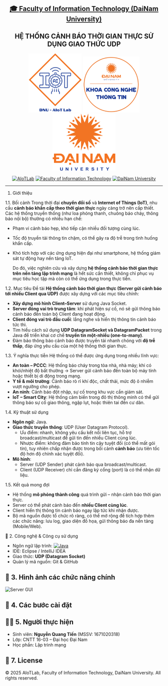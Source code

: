 <h2 align="center">
    <a href="https://dainam.edu.vn/vi/khoa-cong-nghe-thong-tin">
    🎓 Faculty of Information Technology (DaiNam University)
    </a>
</h2>
<h2 align="center">  
   HỆ THỐNG CẢNH BÁO THỜI GIAN THỰC SỬ DỤNG GIAO THỨC UDP
</h2>

<div align="center">
    <p align="center">
        <img src="https://github.com/tiennq004/LTM_he_thong_canh_bao_thoi_gian_thuc/blob/main/docs/aiotlab_logo.png" alt="AIoTLab Logo" width="170"/>
        <img src="https://github.com/tiennq004/LTM_he_thong_canh_bao_thoi_gian_thuc/blob/main/docs/fitdnu_logo.png" alt="FIT DNU Logo" width="180"/>
        <img src="https://github.com/tiennq004/LTM_he_thong_canh_bao_thoi_gian_thuc/blob/main/docs/dnu_logo.png" alt="DaiNam University Logo" width="200"/>
    </p>

[![AIoTLab](https://img.shields.io/badge/AIoTLab-green?style=for-the-badge)](https://www.facebook.com/DNUAIoTLab)
[![Faculty of Information Technology](https://img.shields.io/badge/Faculty%20of%20Information%20Technology-blue?style=for-the-badge)](https://dainam.edu.vn/vi/khoa-cong-nghe-thong-tin)
[![DaiNam University](https://img.shields.io/badge/DaiNam%20University-orange?style=for-the-badge)](https://dainam.edu.vn)
</div>

---

1. Giới thiệu

1.1. Bối cảnh
Trong thời đại **chuyển đổi số** và **Internet of Things (IoT)**, nhu cầu **cảnh báo khẩn cấp theo thời gian thực** ngày càng trở nên cấp thiết. Các hệ thống truyền thống (như loa phóng thanh, chuông báo cháy, thông báo nội bộ) thường có nhiều hạn chế:
- Phạm vi cảnh báo hẹp, khó tiếp cận nhiều đối tượng cùng lúc.  
- Tốc độ truyền tải thông tin chậm, có thể gây ra độ trễ trong tình huống khẩn cấp.  
- Khó tích hợp với các ứng dụng hiện đại như smartphone, hệ thống giám sát tự động hay nền tảng IoT.  

    Do đó, việc nghiên cứu và xây dựng **hệ thống cảnh báo thời gian thực trên nền tảng lập trình mạng** là hết sức cần thiết, không chỉ phục vụ mục tiêu học tập mà còn có thể ứng dụng trong thực tiễn.

1.2. Mục tiêu
Đề tài **Hệ thống cảnh báo thời gian thực (Server gửi cảnh báo tới nhiều Client qua UDP)** được xây dựng với các mục tiêu chính:  
- **Xây dựng mô hình Client–Server** sử dụng Java Socket.  
- **Server đóng vai trò trung tâm**: khi phát hiện sự cố, nó sẽ gửi thông báo cảnh báo đến toàn bộ Client đang hoạt động.  
- **Client đóng vai trò đầu cuối**: lắng nghe và hiển thị thông tin cảnh báo tức thì.  
- Tìm hiểu cách sử dụng **UDP DatagramSocket và DatagramPacket** trong Java để triển khai cơ chế **truyền tin một-nhiều (one-to-many)**.  
- Đảm bảo thông báo cảnh báo được truyền tải nhanh chóng với **độ trễ thấp**, đáp ứng yêu cầu của một hệ thống thời gian thực.  

1.3. Ý nghĩa thực tiễn
Hệ thống có thể được ứng dụng trong nhiều lĩnh vực:  
- **An toàn – PCCC**: Hệ thống báo cháy trong tòa nhà, nhà máy; khi có khói/nhiệt độ bất thường → Server gửi cảnh báo đến toàn bộ máy tính hoặc thiết bị di động trong mạng.  
- **Y tế & môi trường**: Cảnh báo rò rỉ khí độc, chất thải, mức độ ô nhiễm vượt ngưỡng cho phép.  
- **An ninh**: Cảnh báo đột nhập, sự cố trong khu vực cần giám sát.  
- **IoT – Smart City**: Hệ thống cảm biến trong đô thị thông minh có thể gửi thông báo sự cố giao thông, ngập lụt, hoặc thiên tai đến cư dân.  

1.4. Kỹ thuật sử dụng
- **Ngôn ngữ**: Java.  
- **Giao thức truyền thông**: UDP (User Datagram Protocol).  
  - Ưu điểm: nhanh, không yêu cầu kết nối liên tục, hỗ trợ broadcast/multicast để gửi tin đến nhiều Client cùng lúc.  
  - Nhược điểm: không đảm bảo tính tin cậy tuyệt đối (có thể mất gói tin), tuy nhiên chấp nhận được trong bối cảnh **cảnh báo** (ưu tiên tốc độ hơn độ chính xác tuyệt đối).  
- **Mô hình**:  
  - Server (UDP Sender) phát cảnh báo qua broadcast/multicast.  
  - Client (UDP Receiver) chỉ cần đăng ký cổng (port) là có thể nhận dữ liệu.  

1.5. Kết quả mong đợi
- Hệ thống **mô phỏng thành công** quá trình gửi – nhận cảnh báo thời gian thực.  
- Server có thể phát cảnh báo đến **nhiều Client cùng lúc**.  
- Client hiển thị thông tin cảnh báo ngay lập tức khi nhận được.  
- Bộ mã nguồn được tổ chức rõ ràng, có thể mở rộng để tích hợp thêm các chức năng: lưu log, giao diện đồ họa, gửi thông báo đa nền tảng (Mobile/Web).  

 🔧 2. Công nghệ & Công cụ sử dụng
- Ngôn ngữ lập trình: [![Java](https://img.shields.io/badge/Java-007396?style=for-the-badge&logo=java&logoColor=white)](https://www.java.com/)  
- IDE: Eclipse / IntelliJ IDEA  
- Giao thức: **UDP (Datagram Socket)**  
- Quản lý mã nguồn: Git & GitHub  


## 🚀 3. Hình ảnh các chức năng chính
![Server GUI](./docs/1.png)  

## 📂 4. Các bước cài đặt

## 🧑‍💻 5. Người thực hiện
- Sinh viên: **Nguyễn Quang Tiến** (MSSV: 1671020318)  
- Lớp: CNTT 16-03 – Đại học Đại Nam  
- Học phần: Lập trình mạng  

## 📝 7. License
© 2025 AIoTLab, Faculty of Information Technology, DaiNam University. All rights reserved.
